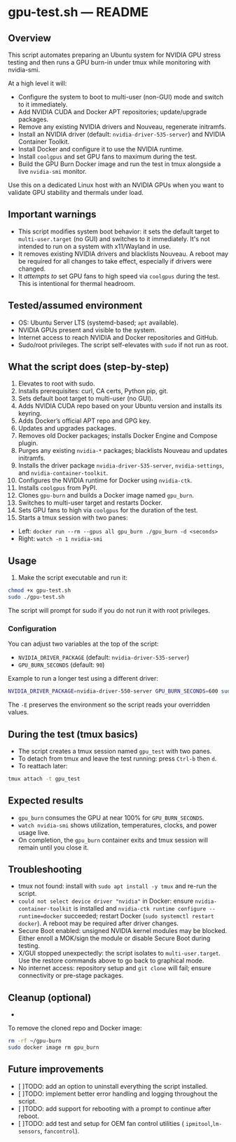 # gpu-test.sh — README

## Overview

This script automates preparing an Ubuntu system for NVIDIA GPU stress testing and then runs a GPU burn-in under tmux while monitoring with nvidia-smi.

At a high level it will:

- Configure the system to boot to multi-user (non-GUI) mode and switch to it immediately.
- Add NVIDIA CUDA and Docker APT repositories; update/upgrade packages.
- Remove any existing NVIDIA drivers and Nouveau, regenerate initramfs.
- Install an NVIDIA driver (default: `nvidia-driver-535-server`) and NVIDIA Container Toolkit.
- Install Docker and configure it to use the NVIDIA runtime.
- Install `coolgpus` and set GPU fans to maximum during the test.
- Build the GPU Burn Docker image and run the test in tmux alongside a live `nvidia-smi` monitor.

Use this on a dedicated Linux host with an NVIDIA GPUs when you want to validate GPU stability and thermals under load.

## Important warnings

- This script modifies system boot behavior: it sets the default target to `multi-user.target` (no GUI) and switches to it immediately. It's not intended to run on a system with x11/Wayland in use.
- It removes existing NVIDIA drivers and blacklists Nouveau. A reboot may be required for all changes to take effect, especially if drivers were changed.
- It *attempts to* set GPU fans to high speed via `coolgpus` during the test. This is intentional for thermal headroom.

## Tested/assumed environment

- OS: Ubuntu Server LTS (systemd-based; `apt` available).
- NVIDIA GPUs present and visible to the system.
- Internet access to reach NVIDIA and Docker repositories and GitHub.
- Sudo/root privileges. The script self-elevates with `sudo` if not run as root.

## What the script does (step-by-step)

1. Elevates to root with sudo.
2. Installs prerequisites: curl, CA certs, Python pip, git.
3. Sets default boot target to multi-user (no GUI).
4. Adds NVIDIA CUDA repo based on your Ubuntu version and installs its keyring.
5. Adds Docker’s official APT repo and GPG key.
6. Updates and upgrades packages.
7. Removes old Docker packages; installs Docker Engine and Compose plugin.
8. Purges any existing `nvidia-*` packages; blacklists Nouveau and updates initramfs.
9. Installs the driver package `nvidia-driver-535-server`, `nvidia-settings`, and `nvidia-container-toolkit`.
10. Configures the NVIDIA runtime for Docker using `nvidia-ctk`.
11. Installs `coolgpus` from PyPI.
12. Clones `gpu-burn` and builds a Docker image named `gpu_burn`.
13. Switches to multi-user target and restarts Docker.
14. Sets GPU fans to high via `coolgpus` for the duration of the test.
15. Starts a tmux session with two panes:

- Left: `docker run --rm --gpus all gpu_burn ./gpu_burn -d <seconds>`
- Right: `watch -n 1 nvidia-smi`


## Usage


1. Make the script executable and run it:

```bash
chmod +x gpu-test.sh
sudo ./gpu-test.sh
```

The script will prompt for sudo if you do not run it with root privileges.

### Configuration

You can adjust two variables at the top of the script:

- `NVIDIA_DRIVER_PACKAGE` (default: `nvidia-driver-535-server`)
- `GPU_BURN_SECONDS` (default: `90`)

Example to run a longer test using a different driver:

```bash
NVIDIA_DRIVER_PACKAGE=nvidia-driver-550-server GPU_BURN_SECONDS=600 sudo -E ./GPU-Test.sh
```

The `-E` preserves the environment so the script reads your overridden values.

## During the test (tmux basics)

- The script creates a tmux session named `gpu_test` with two panes.
- To detach from tmux and leave the test running: press `Ctrl-b` then `d`.
- To reattach later:

```bash
tmux attach -t gpu_test
```

## Expected results

- `gpu_burn` consumes the GPU at near 100% for `GPU_BURN_SECONDS`.
- `watch nvidia-smi` shows utilization, temperatures, clocks, and power usage live.
- On completion, the `gpu_burn` container exits and tmux session will remain until you close it.

## Troubleshooting

- tmux not found: install with `sudo apt install -y tmux` and re-run the script.
- `could not select device driver "nvidia"` in Docker: ensure `nvidia-container-toolkit` is installed and `nvidia-ctk runtime configure --runtime=docker` succeeded; restart Docker (`sudo systemctl restart docker`). A reboot may be required after driver changes.
- Secure Boot enabled: unsigned NVIDIA kernel modules may be blocked. Either enroll a MOK/sign the module or disable Secure Boot during testing.
- X/GUI stopped unexpectedly: the script isolates to `multi-user.target`. Use the restore commands above to go back to graphical mode.
- No internet access: repository setup and `git clone` will fail; ensure connectivity or pre-stage packages.

## Cleanup (optional)

 -   
To remove the cloned repo and Docker image:
```bash
rm -rf ~/gpu-burn
sudo docker image rm gpu_burn
```

## Future improvements
 - [ ]TODO: add an option to uninstall everything the script installed.
 - [ ]TODO: implement better error handling and logging throughout the script.
 - [ ]TODO: add support for rebooting with a prompt to continue after reboot.
 - [ ]TODO: add test and setup for OEM fan control utilities ( `ipmitool`,`lm-sensors`, `fancontrol`).